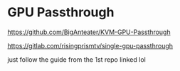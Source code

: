 # GPU Passthrough
https://github.com/BigAnteater/KVM-GPU-Passthrough

https://gitlab.com/risingprismtv/single-gpu-passthrough

just follow the guide from the 1st repo linked lol
